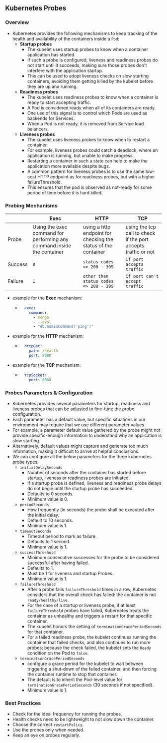 ## Kubernetes Probes

### Overview
- Kubernetes provides the following mechanisms to keep tracking of the health and availability of the containers inside a `Pod`:
  - **Startup probes**
    - The kubelet uses startup probes to know when a container application has started.
    - If such a probe is configured, liveness and readiness probes do not start until it succeeds, making sure those probes don't interfere with the application startup.
    - This can be used to adopt liveness checks on slow starting containers, avoiding them getting killed by the kubelet before they are up and running.
  - **Readiness probes**
    - The kubelet uses readiness probes to know when a container is ready to start accepting traffic.
    - A Pod is considered ready when all of its containers are ready.
    - One use of this signal is to control which Pods are used as backends for Services.
    - When a Pod is not ready, it is removed from Service load balancers.
  - **Liveness probes**
    - The kubelet uses liveness probes to know when to restart a container.
    - For example, liveness probes could catch a deadlock, where an application is running, but unable to make progress.
    - Restarting a container in such a state can help to make the application more available despite bugs.
    - A common pattern for liveness probes is to use the same low-cost HTTP endpoint as for readiness probes, but with a higher failureThreshold.
    - This ensures that the pod is observed as not-ready for some period of time before it is hard killed.


### Probing Mechanisms
|         | **Exec**                                                               | **HTTP**                                                       | **TCP**                                                        |
|---------|------------------------------------------------------------------------|----------------------------------------------------------------|----------------------------------------------------------------|
| Probe   | Using the exec command for performing any command inside the container | using a http endpoint for checking the status of the container | using the tcp call to check if the port accepts traffic or not |
| Success | `0`                                                                    | `status codes => 200 - 399`                                    | `if port accepts traffic`                                      |
| Failure | `1`                                                                    | `other than status codes => 200 - 399`                         | `if port can't accept traffic`                                 |

- example for the **Exec** mechanism:
  - ```yaml
      exec:
        command:
          - mongo
          - --eval
          - "db.adminCommand('ping')"
    ```
- example for the **HTTP** mechanism:
  - ```yaml
      httpGet:
        path: /health
        port: 8080
    ```
- example for the **TCP** mechanism:
  - ```yaml
      tcpSocket:
        port: 8080
    ```
    
### Probes Parameters & Configuration
- Kubernetes provides several parameters for startup, readiness and liveness probes that can be adjusted to fine-tune the probe configuration.
- Each parameter has a default value, but specific situations in our environment may require that we use different parameter values.
- For example, a parameter default value gathered by the probe might not provide specific-enough information to understand why an application is slow starting.
- Alternatively, default values might capture and generate too much information, making it difficult to arrive at helpful conclusions.
- We can configure all the below parameters for the three kubernetes probe types:
  - `initialDelaySeconds`
    - Number of seconds after the container has started before startup, liveness or readiness probes are initiated.
    - If a startup probe is defined, liveness and readiness probe delays do not begin until the startup probe has succeeded.
    - Defaults to 0 seconds.
    - Minimum value is 0.
  - `periodSeconds`
    - How frequently (in seconds) the probe shall be executed after the initial delay.
    - Default to 10 seconds.
    - Minimum value is 1.
  - `timeoutSeconds`
    - Timeout period to mark as failure.
    - Defaults to 1 second.
    - Minimum value is 1.
  - `successThreshold`
    - Minimum consecutive successes for the probe to be considered successful after having failed.
    - Defaults to 1.
    - Must be 1 for liveness and startup Probes.
    - Minimum value is 1.
  - `failureThreshold`
    - After a probe fails `failureThreshold` times in a row, Kubernetes considers that the overall check has failed: the container is not `ready/healthy/live`.
    - For the case of a startup or liveness probe, if at least `failureThreshold` probes have failed, Kubernetes treats the container as unhealthy and triggers a restart for that specific container.
    - The kubelet honors the setting of `terminationGracePeriodSeconds` for that container.
    - For a failed readiness probe, the kubelet continues running the container that failed checks, and also continues to run more probes; because the check failed, the kubelet sets the `Ready` condition on the Pod to `false`.
  - `terminationGracePeriodSeconds`
    - configure a grace period for the kubelet to wait between triggering a shut-down of the failed container, and then forcing the container runtime to stop that container.
    - The default is to inherit the Pod-level value for `terminationGracePeriodSeconds` (30 seconds if not specified).
    - Minimum value is 1.

### Best Practices
- Check for the ideal frequency for running the probes.
- Health checks need to be lightweight to not slow down the container.
- Choose the correct `restartPolicy`.
- Use the probes only when needed.
- Keep an eye on probes regularly.